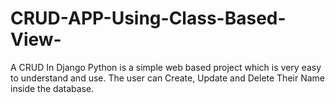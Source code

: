 # CRUD-APP-Using-Class-Based-View-

A CRUD In Django Python is a simple web based project which is very easy to understand and use. The user can Create, Update and Delete Their Name inside the database.

